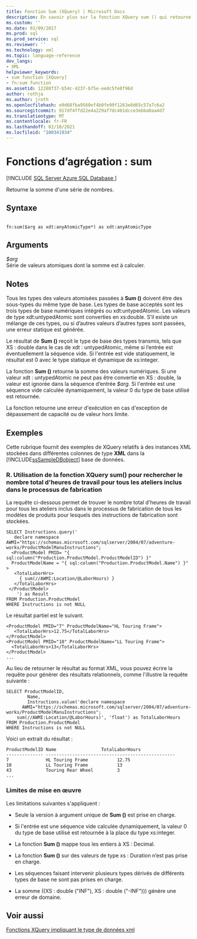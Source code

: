 ```yaml
---
title: Fonction Sum (XQuery) | Microsoft Docs
description: En savoir plus sur la fonction XQuery sum () qui retourne la somme d’une séquence de nombres.
ms.custom: ''
ms.date: 03/09/2017
ms.prod: sql
ms.prod_service: sql
ms.reviewer: ''
ms.technology: xml
ms.topic: language-reference
dev_langs:
- XML
helpviewer_keywords:
- sum function [XQuery]
- fn:sum function
ms.assetid: 12288f37-b54c-4237-b75e-eedc5fe8f96d
author: rothja
ms.author: jroth
ms.openlocfilehash: e9d68fba9560ef4b0fe99f1263e8d65c57a7c6a2
ms.sourcegitcommit: 917df4ffd22e4a229af7dc481dcce3ebba0aa4d7
ms.translationtype: MT
ms.contentlocale: fr-FR
ms.lasthandoff: 02/10/2021
ms.locfileid: "100341934"
---
```

# <a name="aggregate-functions---sum"></a>Fonctions d’agrégation : sum
[!INCLUDE [SQL Server Azure SQL Database ](../includes/applies-to-version/sqlserver.md)]

  Retourne la somme d'une série de nombres.  
  
## <a name="syntax"></a>Syntaxe  
  
```  
  
fn:sum($arg as xdt:anyAtomicType*) as xdt:anyAtomicType  
```  
  
## <a name="arguments"></a>Arguments  
 *$arg*  
 Série de valeurs atomiques dont la somme est à calculer.  
  
## <a name="remarks"></a>Notes  
 Tous les types des valeurs atomisées passées à **Sum ()** doivent être des sous-types du même type de base. Les types de base acceptés sont les trois types de base numériques intégrés ou xdt:untypedAtomic. Les valeurs de type xdt:untypedAtomic sont converties en xs:double. S’il existe un mélange de ces types, ou si d’autres valeurs d’autres types sont passées, une erreur statique est générée.  
  
 Le résultat de **Sum ()** reçoit le type de base des types transmis, tels que XS : double dans le cas de xdt : untypedAtomic, même si l’entrée est éventuellement la séquence vide. Si l'entrée est vide statiquement, le résultat est 0 avec le type statique et dynamique de xs:integer.  
  
 La fonction **Sum ()** retourne la somme des valeurs numériques. Si une valeur xdt : untypedAtomic ne peut pas être convertie en XS : double, la valeur est ignorée dans la séquence d’entrée *$arg*. Si l'entrée est une séquence vide calculée dynamiquement, la valeur 0 du type de base utilisé est retournée.  
  
 La fonction retourne une erreur d'exécution en cas d'exception de dépassement de capacité ou de valeur hors limite.  
  
## <a name="examples"></a>Exemples  
 Cette rubrique fournit des exemples de XQuery relatifs à des instances XML stockées dans différentes colonnes de type **XML** dans la [!INCLUDE[ssSampleDBobject](../includes/sssampledbobject-md.md)] base de données.  
  
### <a name="a-using-the-sum-xquery-function-to-find-the-total-combined-number-of-labor-hours-for-all-work-center-locations-in-the-manufacturing-process"></a>R. Utilisation de la fonction XQuery sum() pour rechercher le nombre total d'heures de travail pour tous les ateliers inclus dans le processus de fabrication  
 La requête ci-dessous permet de trouver le nombre total d'heures de travail pour tous les ateliers inclus dans le processus de fabrication de tous les modèles de produits pour lesquels des instructions de fabrication sont stockées.  
  
```  
SELECT Instructions.query('         
   declare namespace AWMI="https://schemas.microsoft.com/sqlserver/2004/07/adventure-works/ProductModelManuInstructions";         
  <ProductModel PMID= "{ sql:column("Production.ProductModel.ProductModelID") }"         
  ProductModelName = "{ sql:column("Production.ProductModel.Name") }" >         
   <TotalLaborHrs>         
     { sum(//AWMI:Location/@LaborHours) }         
   </TotalLaborHrs>         
 </ProductModel>         
    ') as Result         
FROM Production.ProductModel         
WHERE Instructions is not NULL         
```  
  
 Le résultat partiel est le suivant.  
  
```  
<ProductModel PMID="7" ProductModelName="HL Touring Frame">  
   <TotalLaborHrs>12.75</TotalLaborHrs>  
</ProductModel>  
<ProductModel PMID="10" ProductModelName="LL Touring Frame">  
  <TotalLaborHrs>13</TotalLaborHrs>  
</ProductModel>  
...  
```  
  
 Au lieu de retourner le résultat au format XML, vous pouvez écrire la requête pour générer des résultats relationnels, comme l'illustre la requête suivante :  
  
```  
SELECT ProductModelID,         
        Name,         
        Instructions.value('declare namespace   
      AWMI="https://schemas.microsoft.com/sqlserver/2004/07/adventure-works/ProductModelManuInstructions";         
    sum(//AWMI:Location/@LaborHours)', 'float') as TotalLaborHours         
FROM Production.ProductModel         
WHERE Instructions is not NULL          
```  
  
 Voici un extrait du résultat :  
  
```  
ProductModelID Name                 TotalLaborHours         
-------------- -------------------------------------------------  
7              HL Touring Frame           12.75                   
10             LL Touring Frame           13                      
43             Touring Rear Wheel         3                       
...  
```  
  
### <a name="implementation-limitations"></a>Limites de mise en œuvre  
 Les limitations suivantes s'appliquent :  
  
-   Seule la version à argument unique de **Sum ()** est prise en charge.  
  
-   Si l'entrée est une séquence vide calculée dynamiquement, la valeur 0 du type de base utilisé est retournée à la place du type xs:integer.  
  
-   La fonction **Sum ()** mappe tous les entiers à XS : Decimal.  
  
-   La fonction **Sum ()** sur des valeurs de type xs : Duration n’est pas prise en charge.  
  
-   Les séquences faisant intervenir plusieurs types dérivés de différents types de base ne sont pas prises en charge.  
  
-   La somme ((XS : double ("INF"), XS : double ("-INF"))) génère une erreur de domaine.  
  
## <a name="see-also"></a>Voir aussi  
 [Fonctions XQuery impliquant le type de données xml](../xquery/xquery-functions-against-the-xml-data-type.md)  
  
  

